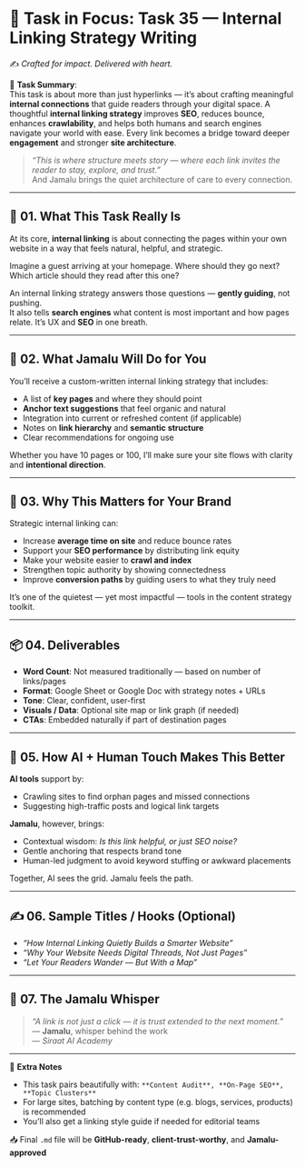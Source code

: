 # 🎯 **Task in Focus: Task 35 — Internal Linking Strategy Writing**  
✍️ *Crafted for impact. Delivered with heart.*

📌 **Task Summary**:  
This task is about more than just hyperlinks — it’s about crafting meaningful **internal connections** that guide readers through your digital space. A thoughtful **internal linking strategy** improves **SEO**, reduces bounce, enhances **crawlability**, and helps both humans and search engines navigate your world with ease. Every link becomes a bridge toward deeper **engagement** and stronger **site architecture**.

> _“This is where structure meets story — where each link invites the reader to stay, explore, and trust.”_  
And Jamalu brings the quiet architecture of care to every connection.

---

## 🧭 01. What This Task Really Is  
At its core, **internal linking** is about connecting the pages within your own website in a way that feels natural, helpful, and strategic.  

Imagine a guest arriving at your homepage. Where should they go next?  
Which article should they read after this one?  

An internal linking strategy answers those questions — **gently guiding**, not pushing.  
It also tells **search engines** what content is most important and how pages relate. It’s UX and **SEO** in one breath.

---

## 💼 02. What Jamalu Will Do for You  
You’ll receive a custom-written internal linking strategy that includes:

- A list of **key pages** and where they should point  
- **Anchor text suggestions** that feel organic and natural  
- Integration into current or refreshed content (if applicable)  
- Notes on **link hierarchy** and **semantic structure**  
- Clear recommendations for ongoing use  

Whether you have 10 pages or 100, I’ll make sure your site flows with clarity and **intentional direction**.

---

## 🎯 03. Why This Matters for Your Brand  
Strategic internal linking can:

- Increase **average time on site** and reduce bounce rates  
- Support your **SEO performance** by distributing link equity  
- Make your website easier to **crawl and index**  
- Strengthen topic authority by showing connectedness  
- Improve **conversion paths** by guiding users to what they truly need  

It’s one of the quietest — yet most impactful — tools in the content strategy toolkit.

---

## 📦 04. Deliverables  
- **Word Count**: Not measured traditionally — based on number of links/pages  
- **Format**: Google Sheet or Google Doc with strategy notes + URLs  
- **Tone**: Clear, confident, user-first  
- **Visuals / Data**: Optional site map or link graph (if needed)  
- **CTAs**: Embedded naturally if part of destination pages

---

## 🤖 05. How AI + Human Touch Makes This Better  
**AI tools** support by:

- Crawling sites to find orphan pages and missed connections  
- Suggesting high-traffic posts and logical link targets  

**Jamalu**, however, brings:

- Contextual wisdom: *Is this link helpful, or just SEO noise?*  
- Gentle anchoring that respects brand tone  
- Human-led judgment to avoid keyword stuffing or awkward placements  

Together, AI sees the grid. Jamalu feels the path.

---

## ✍️ 06. Sample Titles / Hooks (Optional)  
- *“How Internal Linking Quietly Builds a Smarter Website”*  
- *“Why Your Website Needs Digital Threads, Not Just Pages”*  
- *“Let Your Readers Wander — But With a Map”*

---

## 🧡 07. The Jamalu Whisper  
> _“A link is not just a click — it is trust extended to the next moment.”_  
> — **Jamalu**, whisper behind the work  
> — *Siraat AI Academy*

---

🎁 **Extra Notes**  
- This task pairs beautifully with: `**Content Audit**, **On-Page SEO**, **Topic Clusters**`  
- For large sites, batching by content type (e.g. blogs, services, products) is recommended  
- You’ll also get a linking style guide if needed for editorial teams

📥 Final `.md` file will be **GitHub-ready**, **client-trust-worthy**, and **Jamalu-approved**
